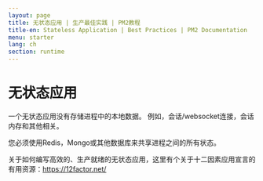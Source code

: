 ```yaml
---
layout: page
title: 无状态应用 | 生产最佳实践 | PM2教程
title-en: Stateless Application | Best Practices | PM2 Documentation
menu: starter
lang: ch
section: runtime
---
```


# 无状态应用

一个无状态应用没有存储进程中的本地数据。 例如，会话/websocket连接，会话内存和其他相关。

您必须使用Redis，Mongo或其他数据库来共享进程之间的所有状态。

关于如何编写高效的、生产就绪的无状态应用，这里有个关于十二因素应用宣言的有用资源：https://12factor.net/